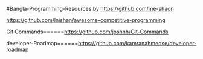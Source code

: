 #Bangla-Programming-Resources by https://github.com/me-shaon

https://github.com/lnishan/awesome-competitive-programming


Git Commands======https://github.com/joshnh/Git-Commands


developer-Roadmap======https://github.com/kamranahmedse/developer-roadmap
 
